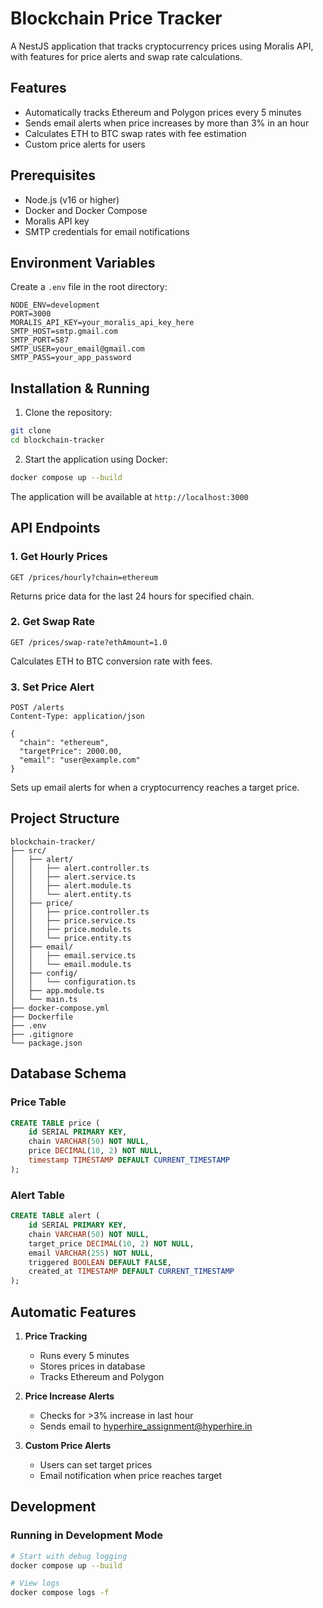 # Blockchain Price Tracker

A NestJS application that tracks cryptocurrency prices using Moralis API, with features for price alerts and swap rate calculations.

## Features

- Automatically tracks Ethereum and Polygon prices every 5 minutes
- Sends email alerts when price increases by more than 3% in an hour
- Calculates ETH to BTC swap rates with fee estimation
- Custom price alerts for users

## Prerequisites

- Node.js (v16 or higher)
- Docker and Docker Compose
- Moralis API key
- SMTP credentials for email notifications

## Environment Variables

Create a `.env` file in the root directory:

```env
NODE_ENV=development
PORT=3000
MORALIS_API_KEY=your_moralis_api_key_here
SMTP_HOST=smtp.gmail.com
SMTP_PORT=587
SMTP_USER=your_email@gmail.com
SMTP_PASS=your_app_password
```

## Installation & Running

1. Clone the repository:
```bash
git clone 
cd blockchain-tracker
```

2. Start the application using Docker:
```bash
docker compose up --build
```

The application will be available at `http://localhost:3000`

## API Endpoints

### 1. Get Hourly Prices
```http
GET /prices/hourly?chain=ethereum
```
Returns price data for the last 24 hours for specified chain.

### 2. Get Swap Rate
```http
GET /prices/swap-rate?ethAmount=1.0
```
Calculates ETH to BTC conversion rate with fees.

### 3. Set Price Alert
```http
POST /alerts
Content-Type: application/json

{
  "chain": "ethereum",
  "targetPrice": 2000.00,
  "email": "user@example.com"
}
```
Sets up email alerts for when a cryptocurrency reaches a target price.

## Project Structure

```
blockchain-tracker/
├── src/
│   ├── alert/
│   │   ├── alert.controller.ts
│   │   ├── alert.service.ts
│   │   ├── alert.module.ts
│   │   └── alert.entity.ts
│   ├── price/
│   │   ├── price.controller.ts
│   │   ├── price.service.ts
│   │   ├── price.module.ts
│   │   └── price.entity.ts
│   ├── email/
│   │   ├── email.service.ts
│   │   └── email.module.ts
│   ├── config/
│   │   └── configuration.ts
│   ├── app.module.ts
│   └── main.ts
├── docker-compose.yml
├── Dockerfile
├── .env
├── .gitignore
└── package.json
```

## Database Schema

### Price Table
```sql
CREATE TABLE price (
    id SERIAL PRIMARY KEY,
    chain VARCHAR(50) NOT NULL,
    price DECIMAL(10, 2) NOT NULL,
    timestamp TIMESTAMP DEFAULT CURRENT_TIMESTAMP
);
```

### Alert Table
```sql
CREATE TABLE alert (
    id SERIAL PRIMARY KEY,
    chain VARCHAR(50) NOT NULL,
    target_price DECIMAL(10, 2) NOT NULL,
    email VARCHAR(255) NOT NULL,
    triggered BOOLEAN DEFAULT FALSE,
    created_at TIMESTAMP DEFAULT CURRENT_TIMESTAMP
);
```

## Automatic Features

1. **Price Tracking**
   - Runs every 5 minutes
   - Stores prices in database
   - Tracks Ethereum and Polygon

2. **Price Increase Alerts**
   - Checks for >3% increase in last hour
   - Sends email to hyperhire_assignment@hyperhire.in

3. **Custom Price Alerts**
   - Users can set target prices
   - Email notification when price reaches target

## Development

### Running in Development Mode
```bash
# Start with debug logging
docker compose up --build

# View logs
docker compose logs -f




